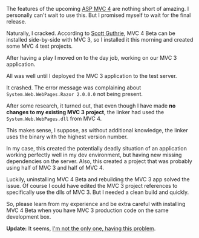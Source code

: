 The features of the upcoming [ASP MVC 4](http://www.asp.net/mvc/mvc4) are nothing short of amazing. 
I personally can't wait to use this. But I promised myself to wait for the final release.

Naturally, I cracked. According to [Scott Guthrie](http://weblogs.asp.net/scottgu/archive/2012/02/19/asp-net-mvc-4-beta.aspx), 
MVC 4 Beta can be installed side-by-side with MVC 3, so I installed it this morning and created some MVC 4 test projects.

After having a play I moved on to the day job, working on our MVC 3 application.

All was well until I deployed the MVC 3 application to the test server.

It crashed. The error message was complaining about `System.Web.WebPages.Razor 2.0.0.0` not being present.

After some research, it turned out, that even though I have made **no changes to my existing MVC 3 project**, the linker 
had used the `System.Web.WebPages.dll` from MVC 4.

This makes sense, I suppose, as without additional knowledge, the linker uses the binary with the highest version number.

In my case, this created the potentially deadly situation of an application working perfectly well in my dev environment, but having new missing dependencies on the server. Also, this created a project that was probably using half of MVC 3 and half of MVC 4.

Luckily, uninstalling MVC 4 Beta and rebuilding the MVC 3 app solved the issue. Of course I could have edited the MVC 3 project references to specifically use the dlls of MVC 3. But I needed a clean build and quickly.

So, please learn from my experience and be extra careful with installing MVC 4 Beta when you have MVC 3 production code on the same development box.

**Update:**
It seems, [I'm not the only one, having this problem](http://maxtoroq.blogspot.co.uk/2012/02/webpages-exception-in-aspnet-mvc-3.html). 
